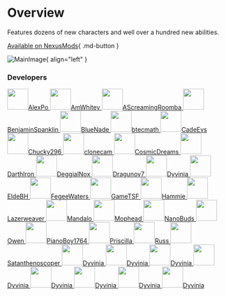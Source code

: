 # Overview

Features dozens of new characters and well over a hundred new abilities.

[Available on NexusMods](https://www.nexusmods.com/starwarsbattlefront22017/mods/7592){ .md-button }

![MainImage](https://staticdelivery.nexusmods.com/mods/2229/images/7592/7592-1674924853-1190615040.png){ align="left" }

### Developers

<a class="author" href="https://www.nexusmods.com/starwarsjedifallenorder/users/86430143">
    <img class="no-lb" src="https://forums.nexusmods.com/uploads/profile/photo-thumb-86430143.jpg" width="48px"/>AlexPo
</a>
<a class="author" href="https://www.nexusmods.com/starwarsbattlefront22017/users/75185453">
    <img class="no-lb" src="https://forums.nexusmods.com/uploads/profile/photo-75185453.png" width="48px"/>AmWhitey
</a>
<a class="author" href="https://www.nexusmods.com/starwarsbattlefront22017/users/90993108">
    <img class="no-lb" src="https://forum.nexusmods.com/uploads/profile/photo-thumb-90993108.png" width="48px"/>AScreamingRoomba
</a>
<a class="author" href="https://www.nexusmods.com/starwarsbattlefront22017/users/91711178">
    <img class="no-lb" src="https://forum.nexusmods.com/uploads/profile/photo-thumb-91711178.jpg" width="48px"/>BenjaminSpanklin
</a>
<a class="author" href="https://www.nexusmods.com/starwarsbattlefront22017/users/85573843">
    <img class="no-lb" src="https://forum.nexusmods.com/uploads/profile/photo-thumb-85573843.jpg" width="48px"/>BlueNade
</a>
<a class="author" href="https://www.nexusmods.com/users/96122843">
    <img class="no-lb" src="https://forum.nexusmods.com/uploads/profile/photo-thumb-96122843.png" width="48px"/>btecmath
</a>
<a class="author" href="https://github.com/CadeEvs">
    <img class="no-lb" src="https://pbs.twimg.com/profile_images/1598458260973142017/SGV1p6cJ_400x400.jpg" width="48px"/>CadeEvs
</a>
<a class="author" href="https://www.nexusmods.com/starwarsbattlefront22017/users/50364291">
    <img class="no-lb" src="https://forum.nexusmods.com/uploads/profile/photo-thumb-50364291.png?_r=1548501683" width="48px"/>Chucky296
</a>
<a class="author" href="https://www.nexusmods.com/starwarsbattlefront22017/users/26626349">
    <img class="no-lb" src="https://www.nexusmods.com/assets/images/default/avatar.png" width="48px"/>clonecam
</a>
<a class="author" href="https://github.com/CosmicDreamsOfCode">
    <img class="no-lb" src="https://avatars.githubusercontent.com/u/33284629" width="48px"/>CosmicDreams
</a>
<a class="author" href="https://www.artstation.com/darth_ir0n">
    <img class="no-lb" src="https://cdna.artstation.com/p/users/avatars/003/301/040/large/56a65d27571435237c1c8d7e37a76eef.jpg" width="48px"/>DarthIron
</a>
<a class="author" href="https://www.moddb.com/members/deggialnox/mods">
    <img class="no-lb" src="https://cdnb.artstation.com/p/users/avatars/001/610/909/large/b16050371380be6f3e59eb376cd28610.jpg" width="48px"/>DeggialNox
</a>
<a class="author" href="https://www.nexusmods.com/starwarsbattlefront22017/users/100537993">
    <img class="no-lb" src="https://forum.nexusmods.com/uploads/profile/photo-thumb-100537993.png?_r=1643762433" width="48px"/>Dragunov7
</a>
<a class="author" href="https://github.com/Dyvinia">
    <img class="no-lb" src="https://pbs.twimg.com/profile_images/1648431870659514370/RpOji4oG_400x400.jpg" width="48px"/>Dyvinia
</a>
<a class="author" href="https://www.nexusmods.com/starwarsbattlefront22017/users/50706001">
    <img class="no-lb" src="https://forum.nexusmods.com/uploads/profile/photo-thumb-50706001.png" width="48px"/>EldeBH
</a>
<a class="author" href="https://www.artstation.com/fegeewaters">
    <img class="no-lb" src="https://cdnb.artstation.com/p/users/avatars/004/867/117/large/91da7c5c08a382a4482caf5b76b29fca.jpg" width="48px"/>FegeeWaters
</a>
<a class="author" href="https://www.nexusmods.com/starwarsbattlefront22017/users/50247216">
    <img class="no-lb" src="https://forum.nexusmods.com/uploads/profile/photo-thumb-50247216.jpg" width="48px"/>GameTSF
</a>
<a class="author" href="https://www.artstation.com/hamflap8d">
    <img class="no-lb" src="https://cdnb.artstation.com/p/users/avatars/001/140/167/large/e64f7c0b9aee95c350d6729d02cab929.jpg" width="48px"/>Hammie
</a>
<a class="author" href="https://www.nexusmods.com/starwarsbattlefront22017/users/89581623">
    <img class="no-lb" src="https://forum.nexusmods.com/uploads/profile/photo-thumb-89581623.png?_r=1685579699" width="48px"/>Lazerweaver
</a>
<a class="author" href="https://www.artstation.com/mandalo">
    <img class="no-lb" src="https://cdnb.artstation.com/p/users/avatars/000/738/903/large/4568229eec0827472d96f6ab0c9ef6fa.jpg" width="48px"/>Mandalo
</a>
<a class="author" href="https://github.com/Dyvinia">
    <img class="no-lb" src="https://cdn.discordapp.com/avatars/165828190332256257/ddf81a04d1cda1cdd2583f74a481bdd2.webp" width="48px"/>Mophead
</a>
<a class="author" href="https://www.nexusmods.com/starwarsbattlefront22017/users/2736758">
    <img class="no-lb" src="https://forum.nexusmods.com/uploads/profile/photo-thumb-2736758.jpg?_r=1652911460" width="48px"/>NanoBuds
</a>
<a class="author" href="https://www.nexusmods.com/starwarsbattlefront22017/users/95970763">
    <img class="no-lb" src="https://pbs.twimg.com/profile_images/1648431870659514370/RpOji4oG_400x400.jpg" width="48px"/>Owen
</a>
<a class="author" href="https://www.nexusmods.com/starwarsbattlefront22017/users/73176903">
    <img class="no-lb" src="https://forum.nexusmods.com/uploads/profile/photo-thumb-73176903.png" width="48px"/>PianoBoy1764
</a>
<a class="author" href="https://twitter.com/Witch_Priscylla">
    <img class="no-lb" src="https://pbs.twimg.com/profile_images/1691318741500395521/Z8qwWLz7_400x400.jpg" width="48px"/>Priscilla
</a>
<a class="author" href="https://www.nexusmods.com/starwarsbattlefront22017/users/140217183">
    <img class="no-lb" src="https://www.nexusmods.com/assets/images/default/avatar.png" width="48px"/>Russ
</a>
<a class="author" href="https://www.nexusmods.com/starwarsbattlefront22017/users/50265961">
    <img class="no-lb" src="https://forum.nexusmods.com/uploads/profile/photo-thumb-50265961.png" width="48px"/>Satanthenoscoper
</a>
<a class="author" href="https://github.com/Dyvinia">
    <img class="no-lb" src="https://pbs.twimg.com/profile_images/1648431870659514370/RpOji4oG_400x400.jpg" width="48px"/>Dyvinia
</a>
<a class="author" href="https://github.com/Dyvinia">
    <img class="no-lb" src="https://pbs.twimg.com/profile_images/1648431870659514370/RpOji4oG_400x400.jpg" width="48px"/>Dyvinia
</a>
<a class="author" href="https://github.com/Dyvinia">
    <img class="no-lb" src="https://pbs.twimg.com/profile_images/1648431870659514370/RpOji4oG_400x400.jpg" width="48px"/>Dyvinia
</a>
<a class="author" href="https://github.com/Dyvinia">
    <img class="no-lb" src="https://pbs.twimg.com/profile_images/1648431870659514370/RpOji4oG_400x400.jpg" width="48px"/>Dyvinia
</a>
<a class="author" href="https://github.com/Dyvinia">
    <img class="no-lb" src="https://pbs.twimg.com/profile_images/1648431870659514370/RpOji4oG_400x400.jpg" width="48px"/>Dyvinia
</a>
<a class="author" href="https://github.com/Dyvinia">
    <img class="no-lb" src="https://pbs.twimg.com/profile_images/1648431870659514370/RpOji4oG_400x400.jpg" width="48px"/>Dyvinia
</a>
<a class="author" href="https://github.com/Dyvinia">
    <img class="no-lb" src="https://pbs.twimg.com/profile_images/1648431870659514370/RpOji4oG_400x400.jpg" width="48px"/>Dyvinia
</a>
<a class="author" href="https://github.com/Dyvinia">
    <img class="no-lb" src="https://pbs.twimg.com/profile_images/1648431870659514370/RpOji4oG_400x400.jpg" width="48px"/>Dyvinia
</a>